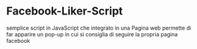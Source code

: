 # Facebook-Liker-Script
semplice script in JavaScript che integrato in una Pagina web permette di far apparire un pop-up in cui si consiglia di seguire la propria pagina facebook
